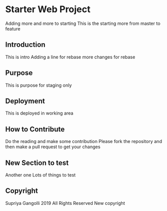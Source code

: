 # Starter Web Project
Adding more and more to starting
This is the starting
more from master to feature
## Introduction
This is intro
Adding a line for rebase
more changes for rebase
## Purpose
This is purpose for staging only
## Deployment
This is deployed in working area
## How to Contribute
Do the reading and make some contribution
Please fork the repository and then make a pull request to get your changes
## New Section to test
Another one
Lots of things to test
## Copyright
Supriya Gangolli 2019 All Rights Reserved
New copyright
